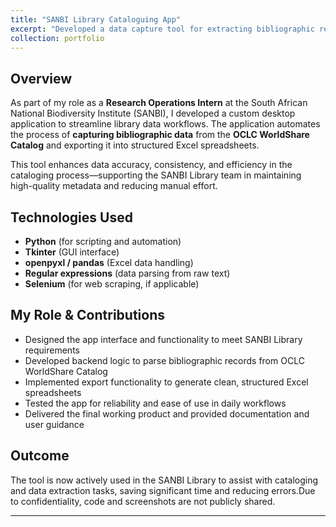 ```yaml
---
title: "SANBI Library Cataloguing App"
excerpt: "Developed a data capture tool for extracting bibliographic records from the OCLC WorldShare Catalog into structured Excel spreadsheets."
collection: portfolio
---
```



## Overview

As part of my role as a **Research Operations Intern** at the South African National Biodiversity Institute (SANBI), I developed a custom desktop application to streamline library data workflows. The application automates the process of **capturing bibliographic data** from the **OCLC WorldShare Catalog** and exporting it into structured Excel spreadsheets.

This tool enhances data accuracy, consistency, and efficiency in the cataloging process—supporting the SANBI Library team in maintaining high-quality metadata and reducing manual effort.

## Technologies Used

- **Python** (for scripting and automation)
- **Tkinter** (GUI interface)
- **openpyxl / pandas** (Excel data handling)
- **Regular expressions** (data parsing from raw text)
- **Selenium** (for web scraping, if applicable)

## My Role & Contributions

- Designed the app interface and functionality to meet SANBI Library requirements  
- Developed backend logic to parse bibliographic records from OCLC WorldShare Catalog  
- Implemented export functionality to generate clean, structured Excel spreadsheets  
- Tested the app for reliability and ease of use in daily workflows  
- Delivered the final working product and provided documentation and user guidance  

## Outcome

The tool is now actively used in the SANBI Library to assist with cataloging and data extraction tasks, saving significant time and reducing errors.Due to confidentiality, code and screenshots are not publicly shared.

---


